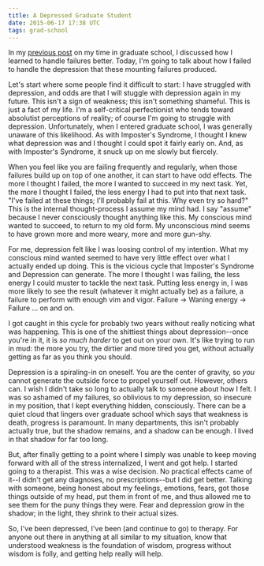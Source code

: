 ```yaml
---
title: A Depressed Graduate Student
date: 2015-06-17 17:38 UTC
tags: grad-school
---
```


In my [previous post](fractaledmind.com/a-failed-graduate-student) on my time in graduate school, I discussed how I learned to handle failures better. Today, I'm going to talk about how I failed to handle the depression that these mounting failures produced.

Let's start where some people find it difficult to start: I have struggled with depression, and odds are that I will stuggle with depression again in my future. This isn't a sign of weakness; this isn't something shameful. This is just a fact of my life. I'm a self-critical perfectionist who tends toward absolutist perceptions of reality; of course I'm going to struggle with depression. Unfortunately, when I entered graduate school, I was generally unaware of this likelihood. As with Imposter's Syndrome, I thought I knew what depression was and I thought I could spot it fairly early on. And, as with Imposter's Syndrome, it snuck up on me slowly but fiercely.

When you feel like you are failing frequently and regularly, when those failures build up on top of one another, it can start to have odd effects. The more I thought I failed, the more I wanted to succeed in my next task. Yet, the more I thought I failed, the less energy I had to put into that next task. "I've failed at these things; I'll probably fail at this. Why even try so hard?" This is the internal thought-process I assume my mind had. I say "assume" because I never consciously thought anything like this. My conscious mind wanted to succeed, to return to my old form. My unconscious mind seems to have grown more and more weary, more and more gun-shy.

For me, depression felt like I was loosing control of my intention. What my conscious mind wanted seemed to have very little effect over what I actually ended up doing. This is the vicious cycle that Imposter's Syndrome and Depression can generate. The more I thought I was failing, the less energy I could muster to tackle the next task. Putting less energy in, I was more likely to see the result (whatever it might actually be) as a failure, a failure to perform with enough vim and vigor. Failure -> Waning energy -> Failure ... on and on.

I got caught in this cycle for probably two years without really noticing what was happening. This is one of the shittiest things about depression--once you're in it, it is *so much harder* to get out on your own. It's like trying to run in mud: the more you try, the dirtier and more tired you get, without actually getting as far as you think you should.

Depression is a spiraling-in on oneself. You are the center of gravity, so *you* cannot generate the outside force to propel yourself out. However, others can. I wish I didn't take so long to actually talk to someone about how I felt. I was so ashamed of my failures, so oblivious to my depression, so insecure in my position, that I kept everything hidden, consciously. There can be a quiet cloud that lingers over graduate school which says that weakness is death, progress is paramount. In many departments, this isn't probably actually true, but the shadow remains, and a shadow can be enough. I lived in that shadow for far too long.

But, after finally getting to a point where I simply was unable to keep moving forward with all of the stress internalized, I went and got help. I started going to a therapist. This was a wise decision. No practical effects came of it--I didn't get any diagnoses, no prescriptions--but I did get better. Talking with someone, being honest about my feelings, emotions, fears, got those things outside of my head, put them in front of me, and thus allowed me to see them for the puny things they were. Fear and depression grow in the shadow; in the light, they shrink to their actual sizes.

So, I've been depressed, I've been (and continue to go) to therapy. For anyone out there in anything at all similar to my situation, know that understood weakness is the foundation of wisdom, progress without wisdom is folly, and getting help really will help.